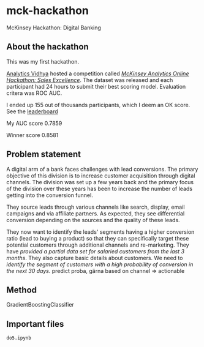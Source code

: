 # mck-hackathon

McKinsey Hackathon: Digital Banking

## About the hackathon

This was my first hackathon.

[Analytics Vidhya](https://www.analyticsvidhya.com/)
hosted a competition called
[_McKinsey Analytics Online Hackathon: Sales Excellence_](https://datahack.analyticsvidhya.com/contest/mckinsey-analytics-online-hackathon-ii/). The dataset was released and each participant had 24 hours to submit their best scoring model. Evaluation critera was ROC AUC.

I ended up 155 out of thousands participants, which I deem an OK score. See the  [leaderboard](https://datahack.analyticsvidhya.com/contest/mckinsey-analytics-online-hackathon-ii/pvt_lb)

My AUC score 0.7859

Winner score 0.8581

## Problem statement

A digital arm of a bank faces challenges with lead conversions. The primary objective of this division is to increase customer acquisition through digital channels. The division was set up a few years back and the primary focus of the division over these years has been to increase the number of leads getting into the conversion funnel.

They source leads through various channels like search, display, email campaigns and via affiliate partners. As expected, they see differential conversion depending on the sources and the quality of these leads.

They now want to identify the leads' segments having a higher conversion ratio (lead to buying a product) so that they can specifically target these potential customers through additional channels and re-marketing. They have *provided a partial data set for salaried customers from the last 3 months*. They also capture basic details about customers. We need to *identify the segment of customers with a high probability of conversion in the next 30 days.*
predict proba, gärna based on channel => actionable

## Method

GradientBoostingClassifier

## Important files

`do5.ipynb`
